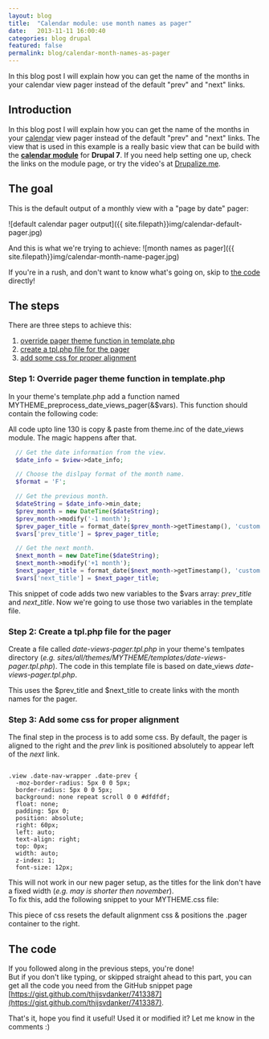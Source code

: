 ```yaml
---
layout: blog
title:  "Calendar module: use month names as pager"
date:   2013-11-11 16:00:40
categories: blog drupal
featured: false
permalink: blog/calendar-month-names-as-pager
---
```

<div class="project-excerpt">
	<div id="intro" class="tk-daniel">
In this blog post I will explain how you can get the name of the months in your calendar view pager instead of the default "prev" and "next" links.
	</div>
	<div class="rsCaption"></div>
</div>

<!-- more -->

## Introduction
In this blog post I will explain how you can get the name of the months in your [calendar](https://drupal.org/project/calendar) view pager instead of the default "prev" and "next" links.
The view that is used in this example is a really basic view that can be build with the **[calendar module](https://drupal.org/project/calendar)** for **Drupal 7**. If you need help setting one up, check the links on the module page, or try the video's at [Drupalize.me](http://drupalize.me/series/calendars-drupal-7).

## The goal
This is the default output of a monthly view with a "page by date" pager:

![default calendar pager output]({{ site.filepath}}img/calendar-default-pager.jpg)

And this is what we're trying to achieve:
![month names as pager]({{ site.filepath}}img/calendar-month-name-pager.jpg)

If you're in a rush, and don't want to know what's going on, skip to [the code](#the-code) directly!

## The steps
There are three steps to achieve this:

 1. [override pager theme function in template.php](#step-1)
 2. [create a tpl.php file for the pager](#step-2)
 3. [add some css for proper alignment](#step-3)

### <a name="step-1">Step 1: Override pager theme function in template.php</a>
In your theme's template.php add a function named MYTHEME\_preprocess\_date\_views_pager(&$vars).
This function should contain the following code:
<script src="https://gist.github.com/thijsvdanker/7413387.js?file=template.php"></script>

All code upto line 130 is copy & paste from theme.inc of the date_views module. The magic happens after that.

```php
  // Get the date information from the view.
  $date_info = $view->date_info;

  // Choose the dislpay format of the month name.
  $format = 'F';

  // Get the previous month.
  $dateString = $date_info->min_date;
  $prev_month = new DateTime($dateString);
  $prev_month->modify('-1 month');
  $prev_pager_title = format_date($prev_month->getTimestamp(), 'custom', $format);
  $vars['prev_title'] = $prev_pager_title;

  // Get the next month.
  $next_month = new DateTime($dateString);
  $next_month->modify('+1 month');
  $next_pager_title = format_date($next_month->getTimestamp(), 'custom', $format);
  $vars['next_title'] = $next_pager_title;

```

This snippet of code adds two new variables to the $vars array: _prev_\__title_ and _next_\__title_.
Now we're going to use those two variables in the template file.

### <a name="step-2">Step 2: Create a tpl.php file for the pager</a>
Create a file called _date-views-pager.tpl.php_ in your theme's temlpates directory (_e.g. sites/all/themes/MYTHEME/templates/date-views-pager.tpl.php_).
The code in this template file is based on date\_views _date-views-pager.tpl.php_.
<script src="https://gist.github.com/thijsvdanker/7413387.js?file=date-views-pager.tpl.php"></script>
This uses the $prev\_title and $next\_title to create links with the month names for the pager.

### <a name="step-3">Step 3: Add some css for proper alignment</a>
The final step in the process is to add some css.
By default, the pager is aligned to the right and the _prev_ link is positioned absolutely to appear left of the _next_ link.
<div class="highlight"><pre><code class="css">
.view .date-nav-wrapper .date-prev {
  -moz-border-radius: 5px 0 0 5px;
  border-radius: 5px 0 0 5px;
  background: none repeat scroll 0 0 #dfdfdf;
  float: none;
  padding: 5px 0;
  position: absolute;
  right: 60px;
  left: auto;
  text-align: right;
  top: 0px;
  width: auto;
  z-index: 1;
  font-size: 12px;
</code></pre></div>

This will not work in our new pager setup, as the titles for the link don't have a fixed width (_e.g. may is shorter then november_).   
To fix this, add the following snippet to your MYTHEME.css file:
<script src="https://gist.github.com/thijsvdanker/7413387.js?file=mytheme.css"></script>
This piece of css resets the default alignment css & positions the .pager container to the right.

## <a name="the-code">The code</a>
If you followed along in the previous steps, you're done!  
But if you don't like typing, or skipped straight ahead to this part, you can get all the code you need from the GitHub snippet page [https://gist.github.com/thijsvdanker/7413387](https://gist.github.com/thijsvdanker/7413387).

That's it, hope you find it useful! Used it or modified it? Let me know in the comments :)

